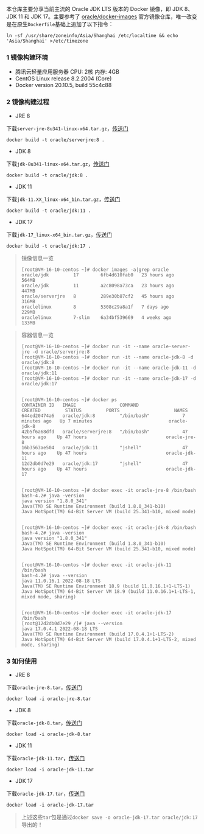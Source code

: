 本仓库主要分享当前主流的 Oracle JDK LTS 版本的 Docker 镜像，即 JDK 8、JDK 11 和 JDK 17。主要参考了 [oracle/docker-images](https://github.com/oracle/docker-images) 官方镜像仓库，唯一改变是在原生`Dockerfile`基础上追加了以下指令：
```shell
ln -sf /usr/share/zoneinfo/Asia/Shanghai /etc/localtime && echo 'Asia/Shanghai' >/etc/timezone
```
### 1 镜像构建环境
- 腾讯云轻量应用服务器 CPU: 2核 内存: 4GB
- CentOS Linux release 8.2.2004 (Core)
- Docker version 20.10.5, build 55c4c88
### 2 镜像构建过程
- JRE 8

下载`server-jre-8u341-linux-x64.tar.gz`，[传送门](https://www.oracle.com/java/technologies/downloads/#java8)
```shell
docker build -t oracle/serverjre:8 .
```
- JDK 8

下载`jdk-8u341-linux-x64.tar.gz`，[传送门](https://www.oracle.com/java/technologies/downloads/#java8)
```shell
docker build -t oracle/jdk:8 .
```
- JDK 11

下载`jdk-11.XX_linux-x64_bin.tar.gz`，[传送门](https://www.oracle.com/java/technologies/downloads/#java11)
```shell
docker build -t oracle/jdk:11 .
```
- JDK 17

下载`jdk-17_linux-x64_bin.tar.gz`，[传送门](https://www.oracle.com/java/technologies/downloads/#java17)
```shell
docker build -t oracle/jdk:17 .
```

> 镜像信息一览
> ```shell
> [root@VM-16-10-centos ~]# docker images -a|grep oracle
> oracle/jdk         17        6fb4d610fab0   23 hours ago     564MB
> oracle/jdk         11        a2c8098a73ca   23 hours ago     447MB
> oracle/serverjre   8         289e30b87cf2   45 hours ago     316MB
> oraclelinux        8         5308c29a8a1f   7 days ago       229MB
> oraclelinux        7-slim    6a34bf539669   4 weeks ago      133MB
> ```

> 容器信息一览
> ```shell
> [root@VM-16-10-centos ~]# docker run -it --name oracle-server-jre -d oracle/serverjre:8
> [root@VM-16-10-centos ~]# docker run -it --name oracle-jdk-8 -d oracle/jdk:8
> [root@VM-16-10-centos ~]# docker run -it --name oracle-jdk-11 -d oracle/jdk:11
> [root@VM-16-10-centos ~]# docker run -it --name oracle-jdk-17 -d oracle/jdk:17
> 
> 
> [root@VM-16-10-centos ~]# docker ps
> CONTAINER ID   IMAGE                COMMAND                CREATED         STATUS         PORTS                    NAMES
> 644ed20474a6   oracle/jdk:8         "/bin/bash"            7 minutes ago   Up 7 minutes                            oracle-jdk-8
> 42b5f6a68dfd   oracle/serverjre:8   "/bin/bash"            47 hours ago    Up 47 hours                             oracle-jre-8
> 16b3563ae504   oracle/jdk:11        "jshell"               47 hours ago    Up 47 hours                             oracle-jdk-11
> 12d2db0d7e29   oracle/jdk:17        "jshell"               47 hours ago    Up 47 hours                             oracle-jdk-17
> 
> 
> [root@VM-16-10-centos ~]# docker exec -it oracle-jre-8 /bin/bash
> bash-4.2# java -version
> java version "1.8.0_341"
> Java(TM) SE Runtime Environment (build 1.8.0_341-b10)
> Java HotSpot(TM) 64-Bit Server VM (build 25.341-b10, mixed mode)
> 
> 
> [root@VM-16-10-centos ~]# docker exec -it oracle-jdk-8 /bin/bash
> bash-4.2# java -version
> java version "1.8.0_341"
> Java(TM) SE Runtime Environment (build 1.8.0_341-b10)
> Java HotSpot(TM) 64-Bit Server VM (build 25.341-b10, mixed mode)
> 
>
> [root@VM-16-10-centos ~]# docker exec -it oracle-jdk-11 /bin/bash
> bash-4.2# java --version
> java 11.0.16.1 2022-08-18 LTS
> Java(TM) SE Runtime Environment 18.9 (build 11.0.16.1+1-LTS-1)
> Java HotSpot(TM) 64-Bit Server VM 18.9 (build 11.0.16.1+1-LTS-1, mixed mode, sharing)
> 
> 
> [root@VM-16-10-centos ~]# docker exec -it oracle-jdk-17 /bin/bash
> [root@12d2db0d7e29 /]# java --version
> java 17.0.4.1 2022-08-18 LTS
> Java(TM) SE Runtime Environment (build 17.0.4.1+1-LTS-2)
> Java HotSpot(TM) 64-Bit Server VM (build 17.0.4.1+1-LTS-2, mixed mode, sharing)
> ```
### 3 如何使用
- JRE 8

下载`oracle-jre-8.tar`，[传送门](https://pan.baidu.com/s/19IPPYUbHpawceFUTa2uXbw?pwd=r174)
```shell
docker load -i oracle-jre-8.tar
```
- JDK 8

下载`oracle-jdk-8.tar`，[传送门](https://pan.baidu.com/s/1gV8dm6QNNmV1LhGSDhI2Hw?pwd=98f0)
```shell
docker load -i oracle-jdk-8.tar
```
- JDK 11

下载`oracle-jdk-11.tar`，[传送门](https://pan.baidu.com/s/1NFuNnxWqJDRPNuvOzyFBiA?pwd=sy9k)
```shell
docker load -i oracle-jdk-11.tar
```
- JDK 17

下载`oracle-jdk-17.tar`，[传送门](https://pan.baidu.com/s/1VV_dV5_pcQ8BJ4ycd8iGlQ?pwd=idl1)
```shell
docker load -i oracle-jdk-17.tar
```

> 上述这些`tar`包是通过`docker save -o oracle-jdk-17.tar oracle/jdk:17`导出的！